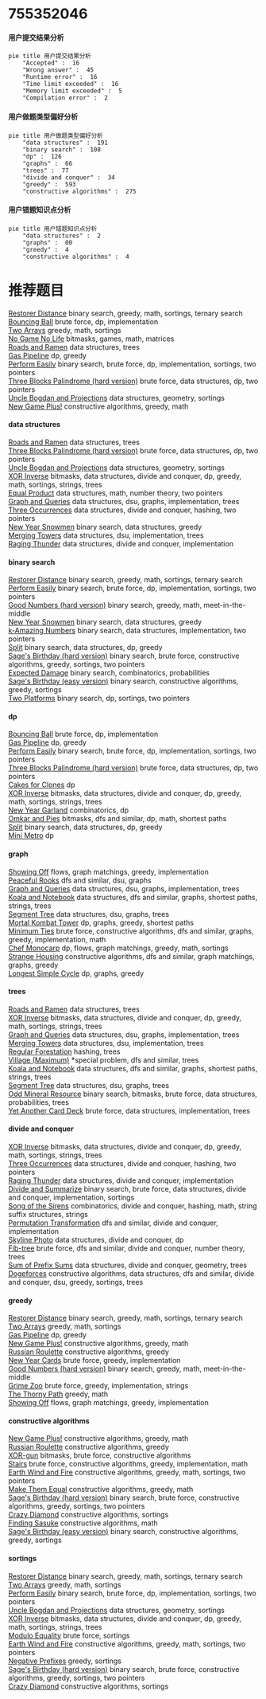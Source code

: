 # 755352046
<!-- tabs:start -->
#### **用户提交结果分析**

```mermaid
pie title 用户提交结果分析
    "Accepted" :  16
    "Wrong answer" :  45
    "Runtime error" :  16
    "Time limit exceeded" :  16
    "Memory limit exceeded" :  5
    "Compilation error" :  2
```
#### **用户做题类型偏好分析**

```mermaid
pie title 用户做题类型偏好分析
    "data structures" :  191
    "binary search" :  108
    "dp" :  126
    "graphs" :  66
    "trees" :  77
    "divide and conquer" :  34
    "greedy" :  593
    "constructive algorithms" :  275
```
#### **用户错题知识点分析**

```mermaid
pie title 用户错题知识点分析
    "data structures" :  2
    "graphs" :  00
    "greedy" :  4
    "constructive algorithms" :  4
```
<!-- tabs:end -->
# 推荐题目
[Restorer Distance](http://codeforces.com/problemset/problem/1355/E)		binary search,
                        greedy,
                        math,
                        sortings,
                        ternary search		  
[Bouncing Ball](http://codeforces.com/problemset/problem/1415/C)		brute force,
                        dp,
                        implementation		  
[Two Arrays](http://codeforces.com/problemset/problem/1417/B)		greedy,
                        math,
                        sortings		  
[No Game No Life](http://codeforces.com/problemset/problem/1411/G)		bitmasks,
                        games,
                        math,
                        matrices		  
[Roads and Ramen](http://codeforces.com/problemset/problem/1413/F)		data structures,
                        trees		  
[Gas Pipeline](http://codeforces.com/problemset/problem/1207/C)		dp,
                        greedy		  
[Perform Easily](http://codeforces.com/problemset/problem/1413/C)		binary search,
                        brute force,
                        dp,
                        implementation,
                        sortings,
                        two pointers		  
[Three Blocks Palindrome (hard version)](http://codeforces.com/problemset/problem/1335/E2)		brute force,
                        data structures,
                        dp,
                        two pointers		  
[Uncle Bogdan and Projections](http://codeforces.com/problemset/problem/1388/E)		data structures,
                        geometry,
                        sortings		  
[New Game Plus!](http://codeforces.com/problemset/problem/1415/E)		constructive algorithms,
                        greedy,
                        math		  
<!-- tabs:start -->
#### **data structures**
[Roads and Ramen](http://codeforces.com/problemset/problem/1413/F)		data structures,
                        trees		  
[Three Blocks Palindrome (hard version)](http://codeforces.com/problemset/problem/1335/E2)		brute force,
                        data structures,
                        dp,
                        two pointers		  
[Uncle Bogdan and Projections](http://codeforces.com/problemset/problem/1388/E)		data structures,
                        geometry,
                        sortings		  
[XOR Inverse](https://codeforces.com/contest/1417/problem/E)		bitmasks,
                        data structures,
                        divide and conquer,
                        dp,
                        greedy,
                        math,
                        sortings,
                        strings,
                        trees		  
[Equal Product](http://codeforces.com/problemset/problem/1418/F)		data structures,
                        math,
                        number theory,
                        two pointers		  
[Graph and Queries](https://codeforces.com/contest/1417/problem/F)		data structures,
                        dsu,
                        graphs,
                        implementation,
                        trees		  
[Three Occurrences](http://codeforces.com/problemset/problem/1418/G)		data structures,
                        divide and conquer,
                        hashing,
                        two pointers		  
[New Year Snowmen](http://codeforces.com/problemset/problem/140/C)		binary search,
                        data structures,
                        greedy		  
[Merging Towers](http://codeforces.com/problemset/problem/1380/E)		data structures,
                        dsu,
                        implementation,
                        trees		  
[Raging Thunder](http://codeforces.com/problemset/problem/1371/F)		data structures,
                        divide and conquer,
                        implementation		  
#### **binary search**
[Restorer Distance](http://codeforces.com/problemset/problem/1355/E)		binary search,
                        greedy,
                        math,
                        sortings,
                        ternary search		  
[Perform Easily](http://codeforces.com/problemset/problem/1413/C)		binary search,
                        brute force,
                        dp,
                        implementation,
                        sortings,
                        two pointers		  
[Good Numbers (hard version)](http://codeforces.com/problemset/problem/1249/C2)		binary search,
                        greedy,
                        math,
                        meet-in-the-middle		  
[New Year Snowmen](http://codeforces.com/problemset/problem/140/C)		binary search,
                        data structures,
                        greedy		  
[k-Amazing Numbers](https://codeforces.com/contest/1417/problem/C)		binary search,
                        data structures,
                        implementation,
                        two pointers		  
[Split](http://codeforces.com/problemset/problem/1416/E)		binary search,
                        data structures,
                        dp,
                        greedy		  
[Sage's Birthday (hard version)](http://codeforces.com/problemset/problem/1419/D2)		binary search,
                        brute force,
                        constructive algorithms,
                        greedy,
                        sortings,
                        two pointers		  
[Expected Damage](http://codeforces.com/problemset/problem/1418/E)		binary search,
                        combinatorics,
                        probabilities		  
[Sage's Birthday (easy version)](http://codeforces.com/problemset/problem/1419/D1)		binary search,
                        constructive algorithms,
                        greedy,
                        sortings		  
[Two Platforms](http://codeforces.com/problemset/problem/1409/E)		binary search,
                        dp,
                        sortings,
                        two pointers		  
#### **dp**
[Bouncing Ball](http://codeforces.com/problemset/problem/1415/C)		brute force,
                        dp,
                        implementation		  
[Gas Pipeline](http://codeforces.com/problemset/problem/1207/C)		dp,
                        greedy		  
[Perform Easily](http://codeforces.com/problemset/problem/1413/C)		binary search,
                        brute force,
                        dp,
                        implementation,
                        sortings,
                        two pointers		  
[Three Blocks Palindrome (hard version)](http://codeforces.com/problemset/problem/1335/E2)		brute force,
                        data structures,
                        dp,
                        two pointers		  
[Cakes for Clones](http://codeforces.com/problemset/problem/1415/F)		dp		  
[XOR Inverse](https://codeforces.com/contest/1417/problem/E)		bitmasks,
                        data structures,
                        divide and conquer,
                        dp,
                        greedy,
                        math,
                        sortings,
                        strings,
                        trees		  
[New Year Garland](http://codeforces.com/problemset/problem/140/E)		combinatorics,
                        dp		  
[Omkar and Pies](http://codeforces.com/problemset/problem/1392/G)		bitmasks,
                        dfs and similar,
                        dp,
                        math,
                        shortest paths		  
[Split](http://codeforces.com/problemset/problem/1416/E)		binary search,
                        data structures,
                        dp,
                        greedy		  
[Mini Metro](http://codeforces.com/problemset/problem/1007/E)		dp		  
#### **graph**
[Showing Off](http://codeforces.com/problemset/problem/1416/F)		flows,
                        graph matchings,
                        greedy,
                        implementation		  
[Peaceful Rooks](http://codeforces.com/problemset/problem/1411/C)		dfs and similar,
                        dsu,
                        graphs		  
[Graph and Queries](https://codeforces.com/contest/1417/problem/F)		data structures,
                        dsu,
                        graphs,
                        implementation,
                        trees		  
[Koala and Notebook](http://codeforces.com/problemset/problem/1209/F)		data structures,
                        dfs and similar,
                        graphs,
                        shortest paths,
                        strings,
                        trees		  
[Segment Tree](http://codeforces.com/problemset/problem/1278/D)		data structures,
                        dsu,
                        graphs,
                        trees		  
[Mortal Kombat Tower](http://codeforces.com/problemset/problem/1418/C)		dp,
                        graphs,
                        greedy,
                        shortest paths		  
[Minimum Ties](http://codeforces.com/problemset/problem/1487/C)		brute force,
                        constructive algorithms,
                        dfs and similar,
                        graphs,
                        greedy,
                        implementation,
                        math		  
[Chef Monocarp](http://codeforces.com/problemset/problem/1437/C)		dp,
                        flows,
                        graph matchings,
                        greedy,
                        math,
                        sortings		  
[Strange Housing](http://codeforces.com/problemset/problem/1470/D)		constructive algorithms,
                        dfs and similar,
                        graph matchings,
                        graphs,
                        greedy		  
[Longest Simple Cycle](http://codeforces.com/problemset/problem/1476/C)		dp,
                        graphs,
                        greedy		  
#### **trees**
[Roads and Ramen](http://codeforces.com/problemset/problem/1413/F)		data structures,
                        trees		  
[XOR Inverse](https://codeforces.com/contest/1417/problem/E)		bitmasks,
                        data structures,
                        divide and conquer,
                        dp,
                        greedy,
                        math,
                        sortings,
                        strings,
                        trees		  
[Graph and Queries](https://codeforces.com/contest/1417/problem/F)		data structures,
                        dsu,
                        graphs,
                        implementation,
                        trees		  
[Merging Towers](http://codeforces.com/problemset/problem/1380/E)		data structures,
                        dsu,
                        implementation,
                        trees		  
[Regular Forestation](http://codeforces.com/problemset/problem/1252/F)		hashing,
                        trees		  
[Village (Maximum)](http://codeforces.com/problemset/problem/1387/B2)		*special problem,
                        dfs and similar,
                        trees		  
[Koala and Notebook](http://codeforces.com/problemset/problem/1209/F)		data structures,
                        dfs and similar,
                        graphs,
                        shortest paths,
                        strings,
                        trees		  
[Segment Tree](http://codeforces.com/problemset/problem/1278/D)		data structures,
                        dsu,
                        graphs,
                        trees		  
[Odd Mineral Resource](http://codeforces.com/problemset/problem/1479/D)		binary search,
                        bitmasks,
                        brute force,
                        data structures,
                        probabilities,
                        trees		  
[Yet Another Card Deck](http://codeforces.com/problemset/problem/1511/C)		brute force,
                        data structures,
                        implementation,
                        trees		  
#### **divide and conquer**
[XOR Inverse](https://codeforces.com/contest/1417/problem/E)		bitmasks,
                        data structures,
                        divide and conquer,
                        dp,
                        greedy,
                        math,
                        sortings,
                        strings,
                        trees		  
[Three Occurrences](http://codeforces.com/problemset/problem/1418/G)		data structures,
                        divide and conquer,
                        hashing,
                        two pointers		  
[Raging Thunder](http://codeforces.com/problemset/problem/1371/F)		data structures,
                        divide and conquer,
                        implementation		  
[Divide and Summarize](http://codeforces.com/problemset/problem/1461/D)		binary search,
                        brute force,
                        data structures,
                        divide and conquer,
                        implementation,
                        sortings		  
[Song of the Sirens](http://codeforces.com/problemset/problem/1466/G)		combinatorics,
                        divide and conquer,
                        hashing,
                        math,
                        string suffix structures,
                        strings		  
[Permutation Transformation](http://codeforces.com/problemset/problem/1490/D)		dfs and similar,
                        divide and conquer,
                        implementation		  
[Skyline Photo](https://codeforces.com/contest/1483/problem/C)		data structures,
                        divide and conquer,
                        dp		  
[Fib-tree](http://codeforces.com/problemset/problem/1491/E)		brute force,
                        dfs and similar,
                        divide and conquer,
                        number theory,
                        trees		  
[Sum of Prefix Sums](http://codeforces.com/problemset/problem/1303/G)		data structures,
                        divide and conquer,
                        geometry,
                        trees		  
[Dogeforces](http://codeforces.com/problemset/problem/1494/D)		constructive algorithms,
                        data structures,
                        dfs and similar,
                        divide and conquer,
                        dsu,
                        greedy,
                        sortings,
                        trees		  
#### **greedy**
[Restorer Distance](http://codeforces.com/problemset/problem/1355/E)		binary search,
                        greedy,
                        math,
                        sortings,
                        ternary search		  
[Two Arrays](http://codeforces.com/problemset/problem/1417/B)		greedy,
                        math,
                        sortings		  
[Gas Pipeline](http://codeforces.com/problemset/problem/1207/C)		dp,
                        greedy		  
[New Game Plus!](http://codeforces.com/problemset/problem/1415/E)		constructive algorithms,
                        greedy,
                        math		  
[Russian Roulette](http://codeforces.com/problemset/problem/103/C)		constructive algorithms,
                        greedy		  
[New Year Cards](http://codeforces.com/problemset/problem/140/B)		brute force,
                        greedy,
                        implementation		  
[Good Numbers (hard version)](http://codeforces.com/problemset/problem/1249/C2)		binary search,
                        greedy,
                        math,
                        meet-in-the-middle		  
[Grime Zoo](http://codeforces.com/problemset/problem/1411/D)		brute force,
                        greedy,
                        implementation,
                        strings		  
[The Thorny Path](http://codeforces.com/problemset/problem/1411/F)		greedy,
                        math		  
[Showing Off](http://codeforces.com/problemset/problem/1416/F)		flows,
                        graph matchings,
                        greedy,
                        implementation		  
#### **constructive algorithms**
[New Game Plus!](http://codeforces.com/problemset/problem/1415/E)		constructive algorithms,
                        greedy,
                        math		  
[Russian Roulette](http://codeforces.com/problemset/problem/103/C)		constructive algorithms,
                        greedy		  
[XOR-gun](http://codeforces.com/problemset/problem/1415/D)		bitmasks,
                        brute force,
                        constructive algorithms		  
[Stairs](http://codeforces.com/problemset/problem/1419/B)		brute force,
                        constructive algorithms,
                        greedy,
                        implementation,
                        math		  
[Earth Wind and Fire](http://codeforces.com/problemset/problem/1148/E)		constructive algorithms,
                        greedy,
                        math,
                        sortings,
                        two pointers		  
[Make Them Equal](https://codeforces.com/contest/1417/problem/D)		constructive algorithms,
                        greedy,
                        math		  
[Sage's Birthday (hard version)](http://codeforces.com/problemset/problem/1419/D2)		binary search,
                        brute force,
                        constructive algorithms,
                        greedy,
                        sortings,
                        two pointers		  
[Crazy Diamond](http://codeforces.com/problemset/problem/1148/C)		constructive algorithms,
                        sortings		  
[Finding Sasuke](http://codeforces.com/problemset/problem/1413/A)		constructive algorithms,
                        math		  
[Sage's Birthday (easy version)](http://codeforces.com/problemset/problem/1419/D1)		binary search,
                        constructive algorithms,
                        greedy,
                        sortings		  
#### **sortings**
[Restorer Distance](http://codeforces.com/problemset/problem/1355/E)		binary search,
                        greedy,
                        math,
                        sortings,
                        ternary search		  
[Two Arrays](http://codeforces.com/problemset/problem/1417/B)		greedy,
                        math,
                        sortings		  
[Perform Easily](http://codeforces.com/problemset/problem/1413/C)		binary search,
                        brute force,
                        dp,
                        implementation,
                        sortings,
                        two pointers		  
[Uncle Bogdan and Projections](http://codeforces.com/problemset/problem/1388/E)		data structures,
                        geometry,
                        sortings		  
[XOR Inverse](https://codeforces.com/contest/1417/problem/E)		bitmasks,
                        data structures,
                        divide and conquer,
                        dp,
                        greedy,
                        math,
                        sortings,
                        strings,
                        trees		  
[Modulo Equality](http://codeforces.com/problemset/problem/1269/B)		brute force,
                        sortings		  
[Earth Wind and Fire](http://codeforces.com/problemset/problem/1148/E)		constructive algorithms,
                        greedy,
                        math,
                        sortings,
                        two pointers		  
[Negative Prefixes](http://codeforces.com/problemset/problem/1418/B)		greedy,
                        sortings		  
[Sage's Birthday (hard version)](http://codeforces.com/problemset/problem/1419/D2)		binary search,
                        brute force,
                        constructive algorithms,
                        greedy,
                        sortings,
                        two pointers		  
[Crazy Diamond](http://codeforces.com/problemset/problem/1148/C)		constructive algorithms,
                        sortings		  
<!-- tabs:end -->
